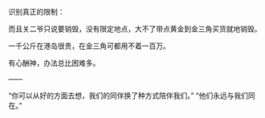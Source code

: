 识别真正的限制：

而且关二爷只说要销毁，没有限定地点，大不了带点黄金到金三角买货就地销毁。

一千公斤在港岛很贵，在金三角可都用不着一百万。

有心酬神，办法总比困难多。

——

“你可以从好的方面去想，我们的同伴换了种方式陪伴我们。”
“他们永远与我们同在。”

